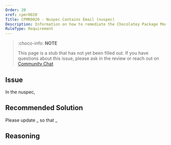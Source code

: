 ```yaml
---
Order: 20
xref: cpmr0020
Title: CPMR0020 - Nuspec Contains Email (nuspec)
Description: Information on how to remediate the Chocolatey Package Moderation Rule 0020
RuleType: Requirement
---
```


<?! Include "../../../../../shared/package-validator-rule-requirement.txt" /?>

> :choco-info: **NOTE**
>
> This page is a stub that has not yet been filled out. If you have questions about this issue, please ask in the review or reach out on [Community Chat](https://ch0.co/community)

## Issue

In the nuspec,

## Recommended Solution

Please update _ so that _

## Reasoning
